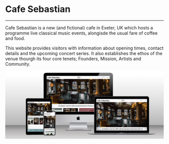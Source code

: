 # Cafe Sebastian
---

Cafe Sebastian is a new (and fictional) cafe in Exeter, UK which hosts a programme live classical music events, alongisde the usual fare of coffee and food.

This website provides visitors with information about opening times, contact details and the upcoming concert series. It also establishes the ethos of the venue thourgh its four core tenets; Founders, Mission, Artists and Community.

![Multi-Device Mockup](assets/images/screen_mockup.png)
